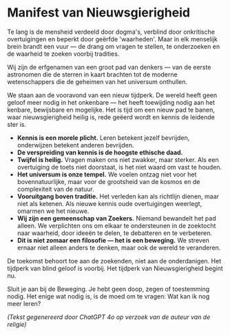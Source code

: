 
# Manifest van Nieuwsgierigheid

Te lang is de mensheid verdeeld door dogma's, verblind door onkritische overtuigingen en beperkt door geërfde 'waarheden'. Maar in elk menselijk brein brandt een vuur — de drang om vragen te stellen, te onderzoeken en de waarheid te zoeken voorbij tradities.

Wij zijn de erfgenamen van een groot pad van denkers — van de eerste astronomen die de sterren in kaart brachten tot de moderne wetenschappers die de geheimen van het universum onthullen.

We staan aan de vooravond van een nieuw tijdperk. De wereld heeft geen geloof meer nodig in het onkenbare — het heeft toewijding nodig aan het kenbare, bewijsbare en mogelijke. Het is tijd om een nieuw pad te banen, waar nieuwsgierigheid heilig is, rede geëerd wordt en kennis de leidende ster is.

- **Kennis is een morele plicht.** Leren betekent jezelf bevrijden, onderwijzen betekent anderen bevrijden.
- **De verspreiding van kennis is de hoogste ethische daad.**
- **Twijfel is heilig.** Vragen maken ons niet zwakker, maar sterker. Als een overtuiging de toets niet doorstaat, is het niet waard om vast te houden.
- **Het universum is onze tempel.** We voelen ontzag niet voor het bovennatuurlijke, maar voor de grootsheid van de kosmos en de complexiteit van de natuur.
- **Vooruitgang boven traditie.** Het verleden kan als richtlijn dienen, maar niet als ketenen. Als nieuwe kennis oude overtuigingen weerlegt, omarmen we het nieuwe.
- **Wij zijn een gemeenschap van Zoekers.** Niemand bewandelt het pad alleen. We verplichten ons om elkaar te ondersteunen in de zoektocht naar waarheid, door ideeën te delen, te debatteren en te verbeteren.
- **Dit is niet zomaar een filosofie — het is een beweging.** We streven ernaar niet alleen anders te denken, maar ook de wereld te veranderen.

De toekomst behoort toe aan de zoekenden, niet aan de onderdanigen.
Het tijdperk van blind geloof is voorbij.
Het tijdperk van Nieuwsgierigheid begint nu.

Sluit je aan bij de Beweging.
Je hebt geen doop, zegen of toestemming nodig. Het enige wat nodig is, is de moed om te vragen: Wat kan ik nog meer leren?

*(Tekst gegenereerd door ChatGPT 4o op verzoek van de auteur van de religie)*

